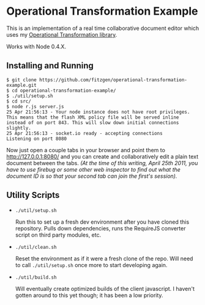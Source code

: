 # Operational Transformation Example

This is an implementation of a real time collaborative document editor which
uses my [Operational Transformation library][ot-lib].

[ot-lib]: https://github.com/fitzgen/operational-transformation

Works with Node 0.4.X.

## Installing and Running

    $ git clone https://github.com/fitzgen/operational-transformation-example.git
    $ cd operational-transformation-example/
    $ ./util/setup.sh
    $ cd src/
    $ node r.js server.js
    25 Apr 21:56:13 - Your node instance does not have root privileges. This means that the flash XML policy file will be served inline instead of on port 843. This will slow down initial connections slightly.
    25 Apr 21:56:13 - socket.io ready - accepting connections
    Listening on port 8080

Now just open a couple tabs in your browser and point them to
http://127.0.0.1:8080/ and you can create and collaboratively edit a plain text
document between the tabs. *(At the time of this writing, April 25th 2011, you
have to use firebug or some other web inspector to find out what the document ID
is so that your second tab can join the first's session).*

## Utility Scripts

 * `./util/setup.sh`

   Run this to set up a fresh dev environment after you have cloned this
   repository. Pulls down dependencies, runs the RequireJS converter script on
   third party modules, etc.

 * `./util/clean.sh`

   Reset the environment as if it were a fresh clone of the repo. Will need to
   call `./util/setup.sh` once more to start developing again.

 * `./util/build.sh`

   Will eventually create optimized builds of the client javascript. I haven't
   gotten around to this yet though; it has been a low priority.
